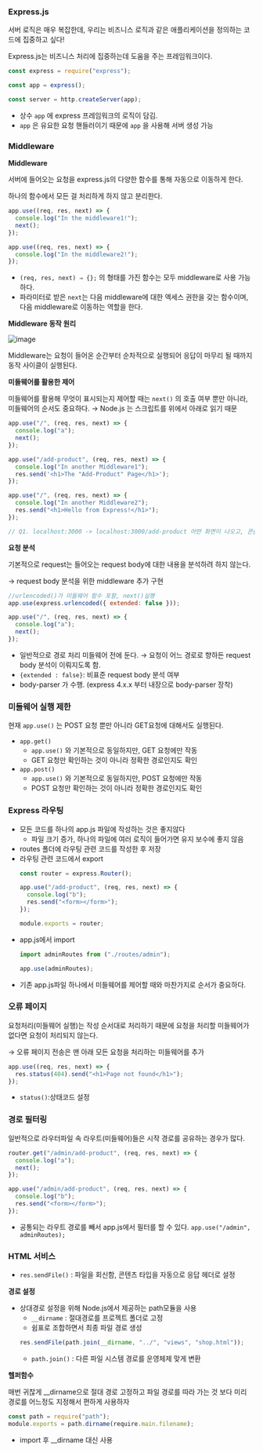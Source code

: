 ### Express.js

서버 로직은 매우 복잡한데, 우리는 비즈니스 로직과 같은 애플리케이션을 정의하는 코드에 집중하고 싶다!

Express.js는 비즈니스 처리에 집중하는데 도움을 주는 프레임워크이다.

```jsx
const express = require("express");

const app = express();

const server = http.createServer(app);
```

- 상수 `app` 에 express 프레임워크의 로직이 담김.
- `app` 은 유요한 요청 핸들러이기 때문에 `app` 을 사용해 서버 생성 가능

### Middleware

**Middleware**

서버에 들어오는 요청을 express.js의 다양한 함수를 통해 자동으로 이동하게 한다.

하나의 함수에서 모든 걸 처리하게 하지 않고 분리한다.

```jsx
app.use((req, res, next) => {
  console.log("In the middleware1!");
  next();
});

app.use((req, res, next) => {
  console.log("In the middleware2!");
});
```

- `(req, res, next) ⇒ {};` 의 형태를 가진 함수는 모두 middleware로 사용 가능하다.
- 파라미터로 받은 `next`는 다음 middleware에 대한 엑세스 권한을 갖는 함수이며, 다음 middleware로 이동하는 역할을 한다.

**Middleware 동작 원리**

![image](https://user-images.githubusercontent.com/106325839/191742334-295f3971-dfce-4b95-ae7c-b93b081f6584.png)

Middleware는 요청이 들어온 순간부터 순차적으로 실행되어 응답이 마무리 될 때까지 동작 사이클이 실행된다.

**미들웨어를 활용한 제어**

미들웨어를 활용해 무엇이 표시되는지 제어할 때는 `next()` 의 호출 여부 뿐만 아니라, 미들웨어의 순서도 중요하다. → Node.js 는 스크립트를 위에서 아래로 읽기 때문

```jsx
app.use("/", (req, res, next) => {
  console.log("a");
  next();
});

app.use("/add-product", (req, res, next) => {
  console.log("In another Middleware1");
  res.send('<h1>The "Add-Product" Page</h1>');
});

app.use("/", (req, res, next) => {
  console.log("In another Middleware2");
  res.send("<h1>Hello from Express!</h1>");
});

// Q1. localhost:3000 -> localhost:3000/add-product 어떤 화면이 나오고, 콘솔창은 어떻게 출력이 될까?
```

**요청 분석**

기본적으로 request는 들어오는 request body에 대한 내용을 분석하려 하지 않는다.

→ request body 분석을 위한 middleware 추가 구현

```jsx
//urlencoded()가 미들웨어 함수 포함, next()실행
app.use(express.urlencoded({ extended: false }));

app.use("/", (req, res, next) => {
  console.log("a");
  next();
});
```

- 일반적으로 경로 처리 미들웨어 전에 둔다. → 요청이 어느 경로로 향하든 request body 분석이 이뤄지도록 함.
- `{extended : false}`: 비표준 request body 분석 여부
- body-parser 가 수행. (express 4.x.x 부터 내장으로 body-parser 장착)

### 미들웨어 실행 제한

현재 `app.use()` 는 POST 요청 뿐만 아니라 GET요청에 대해서도 실행된다.

- `app.get()`
  - `app.use()` 와 기본적으로 동일하지만, GET 요청에만 작동
  - GET 요청만 확인하는 것이 아니라 정확한 경로인지도 확인
- `app.post()`
  - `app.use()` 와 기본적으로 동일하지만, POST 요청에만 작동
  - POST 요청만 확인하는 것이 아니라 정확한 경로인지도 확인

### Express 라우팅

- 모든 코드를 하나의 app.js 파일에 작성하는 것은 좋지않다
  - 파일 크기 증가, 하나의 파일에 여러 로직이 들어가면 유지 보수에 좋지 않음
- routes 폴더에 라우팅 관련 코드를 작성한 후 저장
- 라우팅 관련 코드에서 export
  ```jsx
  const router = express.Router();

  app.use("/add-product", (req, res, next) => {
    console.log("b");
    res.send("<form></form>");
  });

  module.exports = router;
  ```
- app.js에서 import
  ```jsx
  import adminRoutes from ("./routes/admin");

  app.use(adminRoutes);
  ```
- 기존 app.js파일 하나에서 미들웨어를 제어할 때와 마찬가지로 순서가 중요하다.

### 오류 페이지

요청처리(미들웨어 실행)는 작성 순서대로 처리하기 때문에 요청을 처리할 미들웨어가 없다면 요청이 처리되지 않는다.

→ 오류 페이지 전송은 맨 아래 모든 요청을 처리하는 미들웨어를 추가

```jsx
app.use((req, res, next) => {
  res.status(404).send("<h1>Page not found</h1>");
});
```

- `status()`:상태코드 설정

### 경로 필터링

일반적으로 라우터파일 속 라우트(미들웨어)들은 시작 경로를 공유하는 경우가 많다.

```jsx
router.get("/admin/add-product", (req, res, next) => {
  console.log("a");
  next();
});

app.use("/admin/add-product", (req, res, next) => {
  console.log("b");
  res.send("<form></form>");
});
```

- 공통되는 라우트 경로를 빼서 app.js에서 필터를 할 수 있다.
  `app.use("/admin", adminRoutes);`

### HTML 서비스

- `res.sendFile()` : 파일을 회신함, 콘텐츠 타입을 자동으로 응답 헤더로 설정

**경로 설정**

- 상대경로 설정을 위해 Node.js에서 제공하는 path모듈을 사용
  - `__dirname` : 절대경로를 프로젝트 폴더로 고정
  - 쉼표로 조합하면서 최종 파일 경로 생성
  ```jsx
  res.sendFile(path.join(__dirname, "../", "views", "shop.html"));
  ```
  - `path.join()` : 다른 파일 시스템 경로를 운영체제 맞게 변환

**헬퍼함수**

매번 귀찮게 \_\_dirname으로 절대 경로 고정하고 파일 경로를 따라 가는 것 보다 미리 경로를 어느정도 지정해서 편하게 사용하자

```jsx
const path = require("path");
module.exports = path.dirname(require.main.filename);
```

- import 후 \_\_dirname 대신 사용
